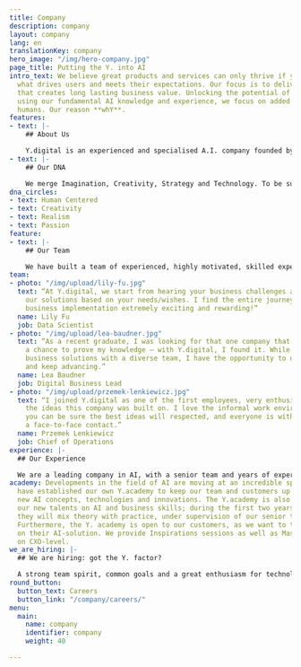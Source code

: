 ```yaml
---
title: Company
description: company
layout: company
lang: en
translationKey: company
hero_image: "/img/hero-company.jpg"
page_title: Putting the Y. into AI
intro_text: We believe great products and services can only thrive if you understand
  what drives users and meets their expectations. Our focus is to deliver AI solutions
  that creates long lasting business value. Unlocking the potential of knowledge and
  using our fundamental AI knowledge and experience, we focus on added value to empower
  humans. Our reason **whY**.
features:
- text: |-
    ## About Us

    Y.digital is an experienced and specialised A.I. company founded by accomplished professionals with offices in Zeist, The Netherlands, and Da Nang, Vietnam. Our focus and ambition is to design, build, and deliver intelligent solutions that empower humans. We use our own unique approach and cutting-edge AI platform Ally to create conversational AI solutions that help customers to engage with companies in a more pleasant and intelligent way, as well as Intelligent Document Processing solutions to support organisations in making knowledge-intensive processes more consistent, scalable, and efficient.
- text: |-
    ## Our DNA

    We merge Imagination, Creativity, Strategy and Technology. To be succesful in reaching ambitious goals, we work very closely with our customers and partners. We do this to remain the specialist firm we are, while including specific domain knowledge if required. To this effect, we focus on a few critical things that are central to our success and are in our DNA:
dna_circles:
- text: Human Centered
- text: Creativity
- text: Realism
- text: Passion
feature:
- text: |-
    ## Our Team

    We have built a team of experienced, highly motivated, skilled experts in various disciplines: strategy, business transformation, AI technology. They translate fundamental scientific knowledge of AI concepts into day-to-day AI-solutions. All have a shared passion: helping organizations to deliver concrete business value, with AI solutions that empower humans. The team counts 7 nationalities, with mixed cultural backgrounds and is based in the Netherlands (headquarters) and Vietnam.
team:
- photo: "/img/upload/lily-fu.jpg"
  text: “At Y.digital, we start from hearing your business challenges and then customize/create
    our solutions based on your needs/wishes. I find the entire journey of end-to-end
    business implementation extremely exciting and rewarding!”
  name: Lily Fu
  job: Data Scientist
- photo: "/img/upload/lea-baudner.jpg"
  text: “As a recent graduate, I was looking for that one company that offers me
    a chance to prove my knowledge – with Y.digital, I found it. While solving complex
    business solutions with a diverse team, I have the opportunity to develop my skillset
    and keep advancing.”
  name: Lea Baudner
  job: Digital Business Lead
- photo: "/img/upload/przemek-lenkiewicz.jpg"
  text: “I joined Y.digital as one of the first employees, very enthusiastic about
    the ideas this company was built on. I love the informal work environment in which
    you can be sure the best ideas will respected, and everyone is within reach for
    a face-to-face contact.”
  name: Przemek Lenkiewicz
  job: Chief of Operations
experience: |-
  ## Our Experience

  We are a leading company in AI, with a senior team and years of experience in digital transformation and AI. We work for A-brands in various sectors, such as Financial Services, Health and (semi) Public. We have a proven track record in strategy, design, building and growing AI solutions in various sectors: Financial Services, Industry, Health and (semi) Public.
academy: Developments in the field of AI are moving at an incredible speed. So, we
  have established our own Y.academy to keep our team and customers up to date with
  new AI concepts, technologies and innovations. The Y.academy is also used to train
  our new talents on AI and business skills; during the first two years of their career
  they will mix theory with practice, under supervision of our senior team members.
  Furthermore, the Y. academy is open to our customers, as we want to transfer knowledge
  on their AI-solution. We provide Inspirations sessions as well as Masterclasses
  on CXO-level.
we_are_hiring: |-
  ## We are hiring: got the Y. factor?

  A strong team spirit, common goals and a great enthusiasm for technology: this is what Y.digital stands for. Talent drives our capacity to deliver the best solutions and services for our customers. Join us on this exciting journey and our team of people, we are always open to meet!
round_button:
  button_text: Careers
  button_link: "/company/careers/"
menu:
  main:
    name: company
    identifier: company
    weight: 40

---
```

